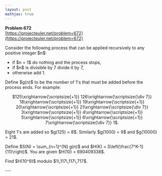 ```yaml
---
layout: post
mathjax: true
---
```

**Problem 672**  
[https://projecteuler.net/problem=672](https://projecteuler.net/problem=672)

<p>Consider the following process that can be applied recursively to any positive integer $n$:</p>
<ul>
<li>if $n = 1$ do nothing and the process stops,</li>
<li>if $n$ is divisible by 7 divide it by 7,</li>
<li>otherwise add 1.</li>
</ul>
<p>Define $g(n)$ to be the number of 1's that must be added before the process ends. For example:</p>
<center>$125\xrightarrow{\scriptsize{+1}} 126\xrightarrow{\scriptsize{\div 7}} 18\xrightarrow{\scriptsize{+1}} 19\xrightarrow{\scriptsize{+1}} 20\xrightarrow{\scriptsize{+1}} 21\xrightarrow{\scriptsize{\div 7}} 3\xrightarrow{\scriptsize{+1}} 4\xrightarrow{\scriptsize{+1}} 5\xrightarrow{\scriptsize{+1}} 6\xrightarrow{\scriptsize{+1}} 7\xrightarrow{\scriptsize{\div 7}} 1$.</center>
<p>Eight 1's are added so $g(125) = 8$. Similarly $g(1000) = 9$ and $g(10000) = 21$.</p>
<p>Define $S(N) = \sum_{n=1}^{N} g(n)$ and $H(K) = S\left(\frac{7^K-1}{11}\right)$. You are given $H(10) = 690409338$.</p>
<p>Find $H(10^9)$ modulo $1\,117\,117\,717$.</p>
---
